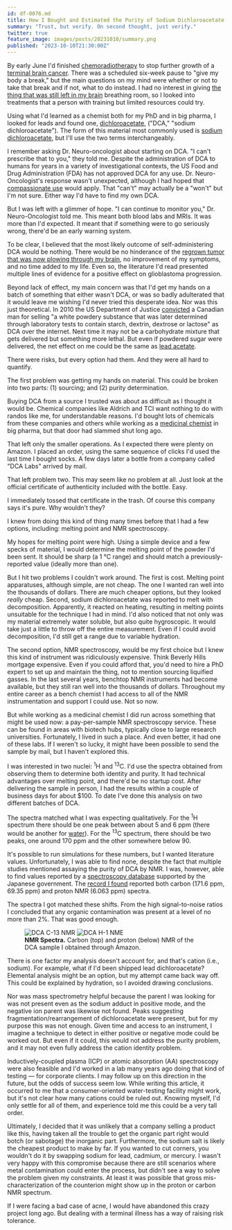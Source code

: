 ```yaml
---
id: df-0076.md
title: How I Bought and Estimated the Purity of Sodium Dichloroacetate
summary: "Trust, but verify. On second thought, just verify."
twitter: true
feature_image: images/posts/20231010/summary.png
published: "2023-10-10T21:30:00Z"
---
```


By early June I'd finished [chemoradiotherapy](/articles/2023/08/11/chemoradiotherapy/) to stop further growth of a [terminal brain cancer](/articles/2023/06/06/the-g-word/). There was a scheduled six-week pause to "give my body a break," but the main questions on my mind were whether or not to take that break and if not, what to do instead. I had no interest in giving [the thing that was still left in my brain](/articles/2023/06/06/the-g-word/) breathing room, so I looked into treatments that a person with training but limited resources could try.

Using what I'd learned as a chemist both for my PhD and in big pharma, I looked for leads and found one, [dichloroacetate](/articles/2023/09/25/dichloroacetate/), ("DCA," "sodium dichloroacetate"). The form of this material most commonly used is [sodium dichloroacetate](https://pubchem.ncbi.nlm.nih.gov/#query=sodium%20dichloroacetate), but I'll use the two terms interchangeably.

I remember asking Dr. Neuro-oncologist about starting on DCA. "I can't prescribe that to you," they told me. Despite the administration of DCA to humans for years in a variety of investigational contexts, the US Food and Drug Administration (FDA) has not approved DCA for any use. Dr. Neuro-Oncologist's response wasn't unexpected, although I had hoped that [compassionate use](https://www.fda.gov/news-events/public-health-focus/expanded-access) would apply. That "can't" may actually be a "won't" but I'm not sure. Either way I'd have to find my own DCA.

But I was left with a glimmer of hope. "I can continue to monitor you," Dr. Neuro-Oncologist told me. This meant both blood labs and MRIs. It was more than I'd expected. It meant that if something were to go seriously wrong, there'd be an early warning system.

To be clear, I believed that the most likely outcome of self-administering DCA would be nothing. There would be no hinderance of the [regrown tumor that was now plowing through my brain](/articles/2023/09/14/progression/), no improvement of my symptoms, and no time added to my life. Even so, the literature I'd read presented multiple lines of evidence for a positive effect on glioblastoma progression.

Beyond lack of effect, my main concern was that I'd get my hands on a batch of something that either wasn't DCA, or was so badly adulterated that it would leave me wishing I'd never tried this desperate idea. Nor was this just theoretical. In 2010 the US Department of Justice [convicted](https://www.justice.gov/opa/pr/canadian-man-sentenced-33-months-prison-selling-counterfeit-cancer-drugs-using-internet) a Canadian man for selling "a white powdery substance that was later determined through laboratory tests to contain starch, dextrin, dextrose or lactose" as DCA over the internet. Next time it may not be a carbohydrate mixture that gets delivered but something more lethal. But even if powdered sugar were delivered, the net effect on me could be the same as [lead acetate](https://en.wikipedia.org/wiki/Lead(II)_acetate).

There were risks, but every option had them. And they were all hard to quantify.

The first problem was getting my hands on material. This could be broken into two parts: (1) sourcing; and (2) purity determination.

Buying DCA from a source I trusted was about as difficult as I thought it would be. Chemical companies like Aldrich and TCI want nothing to do with randos like me, for understandable reasons. I'd bought lots of chemicals from these companies and others while working as a [medicinal chemist](/about/) in big pharma, but that door had slammed shut long ago.

That left only the smaller operations. As I expected there were plenty on Amazon. I placed an order, using the same sequence of clicks I'd used the last time I bought socks. A few days later a bottle from a company called "DCA Labs" arrived by mail.

That left problem two. This may seem like no problem at all. Just look at the official certificate of authenticity included with the bottle. Easy.

I immediately tossed that certificate in the trash. Of course this company says it's pure. Why wouldn't they?

I knew from doing this kind of thing many times before that I had a few options, including: melting point and NMR spectroscopy.

My hopes for melting point were high. Using a simple device and a few specks of material, I would determine the melting point of the powder I'd been sent. It should be sharp (a 1 &deg;C range) and should match a previously-reported value (ideally more than one).

But I hit two problems I couldn't work around. The first is cost. Melting point apparatuses, although simple, are not cheap. The one I wanted ran well into the thousands of dollars. There are much cheaper options, but they looked *really* cheap. Second, sodium dichloroacetate was reported to melt with decomposition. Apparently, it reacted on heating, resulting in melting points unsuitable for the technique I had in mind. I'd also noticed that not only was my material extremely water soluble, but also quite hygroscopic. It would take just a little to throw off the entire measurement. Even if I could avoid decomposition, I'd still get a range due to variable hydration.

The second option, NMR spectroscopy, would be my first choice but I knew this kind of instrument was ridiculously expensive. Think Beverly Hills mortgage expensive. Even if you could afford that, you'd need to hire a PhD expert to set up and maintain the thing, not to mention sourcing liquified gasses. In the last several years, benchtop NMR instruments had become available, but they still ran well into the thousands of dollars. Throughout my entire career as a bench chemist I had access to all of the NMR instrumentation and support I could use. Not so now.

But while working as a medicinal chemist I did run across something that might be used now: a pay-per-sample NMR spectroscopy service. These can be found in areas with biotech hubs, typically close to large research universities. Fortunately, I lived in such a place. And even better, it had one of these labs. If I weren't so lucky, it might have been possible to send the sample by mail, but I haven't explored this.

I was interested in two nuclei: <sup>1</sup>H and <sup>13</sup>C. I'd use the spectra obtained from observing them to determine both identity and purity. It had technical advantages over melting point, and there'd be no startup cost. After delivering the sample in person, I had the results within a couple of business days for about $100. To date I've done this analysis on two different batches of DCA.

The spectra matched what I was expecting qualitatively. For the <sup>1</sup>H spectrum there should be one peak between about 5 and 6 ppm (there would be another for [water](https://www.chem.ucla.edu/~bacher/General/30BL/NMR/deuterosolvents.html)). For the <sup>13</sup>C spectrum, there should be two peaks, one around 170 ppm and the other somewhere below 90.

It's possible to run simulations for these numbers, but I wanted literature values. Unfortunately, I was able to find none, despite the fact that multiple studies mentioned assaying the purity of DCA by NMR. I was, however, able to find values reported by a [spectroscopy database](https://sdbs.db.aist.go.jp/sdbs/cgi-bin/cre_index.cgi) supported by the Japanese government. The [record I found](https://sdbs.db.aist.go.jp/sdbs/cgi-bin/landingpage?spcode=NMR-HSP-05-544) reported both carbon (171.6 ppm, 69.35 ppm) and proton NMR (6.063 ppm) spectra.

The spectra I got matched these shifts. From the high signal-to-noise ratios I concluded that any organic contamination was present at a level of no more than 2%. That was good enough.

<figure>
  <img alt="DCA C-13 NMR" src="/images/posts/20231010/c-13.png">
  <img alt="DCA H-1 NME" src="/images/posts/20231010/h-1.png">
  <figcaption>
    <strong>NMR Spectra.</strong> Carbon (top) and proton (below) NMR of the DCA sample I obtained through Amazon.
  </figcaption>
</figure>

There is one factor my analysis doesn't account for, and that's cation (i.e., sodium). For example, what if I'd been shipped lead dichloroacetate? Elemental analysis might be an option, but my attempt came back way off. This could be explained by hydration, so I avoided drawing conclusions.

Nor was mass spectrometry helpful because the parent I was looking for was not present even as the sodium adduct in positive mode, and the negative ion parent was likewise not found. Peaks suggesting fragmentation/rearrangement of dichloroacetate were present, but for my purpose this was not enough. Given time and access to an instrument, I imagine a technique to detect in either positive or negative mode could be worked out. But even if it could, this would not address the purity problem, and it may not even fully address the cation identity problem.

Inductively-coupled plasma (ICP) or atomic absorption (AA) spectroscopy were also feasible and I'd worked in a lab many years ago doing that kind of testing &mdash; for corporate clients. I may follow up on this direction in the future, but the odds of success seem low. While writing this article, it occurred to me that a consumer-oriented water-testing facility might work, but it's not clear how many cations could be ruled out. Knowing myself, I'd only settle for all of them, and experience told me this could be a very tall order.

Ultimately, I decided that it was unlikely that a company selling a product like this, having taken all the trouble to get the organic part right would botch (or sabotage) the inorganic part. Furthermore, the sodium salt is likely the cheapest product to make by far. If you wanted to cut corners, you wouldn't do it by swapping sodium for lead, cadmium, or mercury. I wasn't very happy with this compromise because there are still scenarios where metal contamination could enter the process, but didn't see a way to solve the problem given my constraints. At least it was possible that gross mis-characterization of the counterion might show up in the proton or carbon NMR spectrum.

If I were facing a bad case of acne, I would have abandoned this crazy project long ago. But dealing with a terminal illness has a way of raising risk tolerance.
